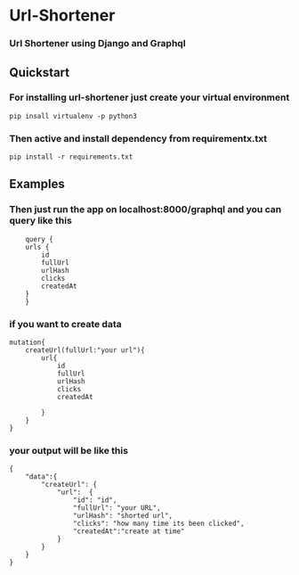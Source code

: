 # Url-Shortener 

### Url Shortener using Django and Graphql

## Quickstart

### For installing url-shortener just create your virtual environment

``` pip insall virtualenv -p python3 ```

### Then active and install dependency from requirementx.txt

``` pip install -r requirements.txt ```

## Examples

### Then just run the app on localhost:8000/graphql and you can query like this

``` 
    query {
    urls {
        id
        fullUrl
        urlHash
        clicks
        createdAt
    }
    }

```
### if you want to create data

    mutation{
        createUrl(fullUrl:"your url"){
            url{
                id
                fullUrl
                urlHash
                clicks
                createdAt

            }
        }
    }

### your output will be like this

    {
        "data":{
            "createUrl": {
                "url":  {
                    "id": "id",
                    "fullUrl": "your URL",
                    "urlHash": "shorted url",
                    "clicks": "how many time its been clicked",
                    "createdAt":"create at time"
                }
            }
        }
    }
